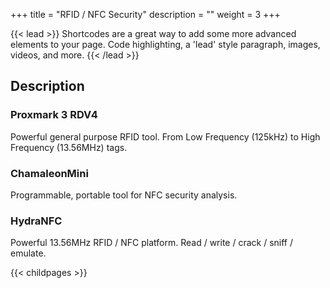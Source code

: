 +++
title = "RFID / NFC Security"
description = ""
weight = 3
+++


{{< lead >}}
Shortcodes are a great way to add some more advanced elements to your page. Code highlighting, a 'lead' style paragraph, images, videos, and more.
{{< /lead >}}

## Description


### Proxmark 3 RDV4
Powerful general purpose RFID tool. From Low Frequency (125kHz) to High Frequency (13.56MHz) tags.
### ChamaleonMini
Programmable, portable tool for NFC security analysis.
### HydraNFC
Powerful 13.56MHz RFID / NFC platform. Read / write / crack / sniff / emulate.


{{< childpages >}}